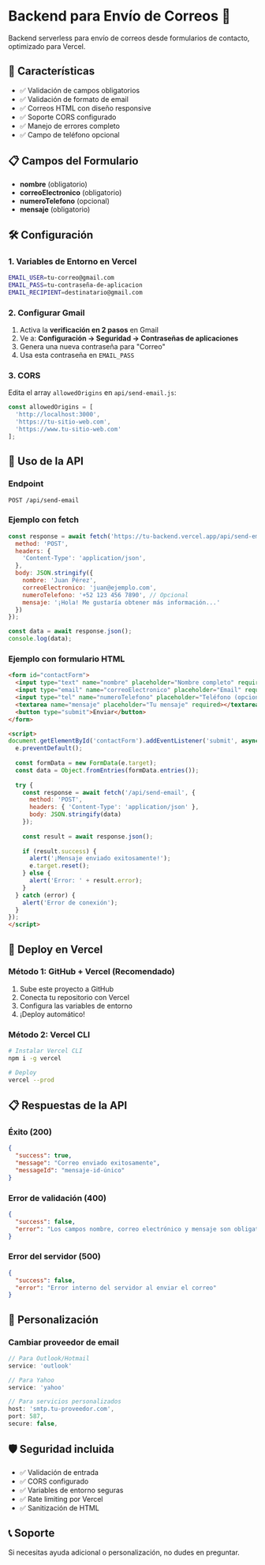 # Backend para Envío de Correos 📧

Backend serverless para envío de correos desde formularios de contacto, optimizado para Vercel.

## 🚀 Características

- ✅ Validación de campos obligatorios
- ✅ Validación de formato de email
- ✅ Correos HTML con diseño responsive
- ✅ Soporte CORS configurado
- ✅ Manejo de errores completo
- ✅ Campo de teléfono opcional

## 📋 Campos del Formulario

- **nombre** (obligatorio)
- **correoElectronico** (obligatorio)
- **numeroTelefono** (opcional)
- **mensaje** (obligatorio)

## 🛠️ Configuración

### 1. Variables de Entorno en Vercel

```bash
EMAIL_USER=tu-correo@gmail.com
EMAIL_PASS=tu-contraseña-de-aplicacion
EMAIL_RECIPIENT=destinatario@gmail.com
```

### 2. Configurar Gmail

1. Activa la **verificación en 2 pasos** en Gmail
2. Ve a: **Configuración → Seguridad → Contraseñas de aplicaciones**
3. Genera una nueva contraseña para "Correo"
4. Usa esta contraseña en `EMAIL_PASS`

### 3. CORS

Edita el array `allowedOrigins` en `api/send-email.js`:

```javascript
const allowedOrigins = [
  'http://localhost:3000',
  'https://tu-sitio-web.com',
  'https://www.tu-sitio-web.com'
];
```

## 📡 Uso de la API

### Endpoint
```
POST /api/send-email
```

### Ejemplo con fetch

```javascript
const response = await fetch('https://tu-backend.vercel.app/api/send-email', {
  method: 'POST',
  headers: {
    'Content-Type': 'application/json',
  },
  body: JSON.stringify({
    nombre: 'Juan Pérez',
    correoElectronico: 'juan@ejemplo.com',
    numeroTelefono: '+52 123 456 7890', // Opcional
    mensaje: '¡Hola! Me gustaría obtener más información...'
  })
});

const data = await response.json();
console.log(data);
```

### Ejemplo con formulario HTML

```html
<form id="contactForm">
  <input type="text" name="nombre" placeholder="Nombre completo" required>
  <input type="email" name="correoElectronico" placeholder="Email" required>
  <input type="tel" name="numeroTelefono" placeholder="Teléfono (opcional)">
  <textarea name="mensaje" placeholder="Tu mensaje" required></textarea>
  <button type="submit">Enviar</button>
</form>

<script>
document.getElementById('contactForm').addEventListener('submit', async (e) => {
  e.preventDefault();
  
  const formData = new FormData(e.target);
  const data = Object.fromEntries(formData.entries());
  
  try {
    const response = await fetch('/api/send-email', {
      method: 'POST',
      headers: { 'Content-Type': 'application/json' },
      body: JSON.stringify(data)
    });
    
    const result = await response.json();
    
    if (result.success) {
      alert('¡Mensaje enviado exitosamente!');
      e.target.reset();
    } else {
      alert('Error: ' + result.error);
    }
  } catch (error) {
    alert('Error de conexión');
  }
});
</script>
```

## 🚀 Deploy en Vercel

### Método 1: GitHub + Vercel (Recomendado)
1. Sube este proyecto a GitHub
2. Conecta tu repositorio con Vercel
3. Configura las variables de entorno
4. ¡Deploy automático!

### Método 2: Vercel CLI
```bash
# Instalar Vercel CLI
npm i -g vercel

# Deploy
vercel --prod
```

## 📋 Respuestas de la API

### Éxito (200)
```json
{
  "success": true,
  "message": "Correo enviado exitosamente",
  "messageId": "mensaje-id-único"
}
```

### Error de validación (400)
```json
{
  "success": false,
  "error": "Los campos nombre, correo electrónico y mensaje son obligatorios"
}
```

### Error del servidor (500)
```json
{
  "success": false,
  "error": "Error interno del servidor al enviar el correo"
}
```

## 🔧 Personalización

### Cambiar proveedor de email
```javascript
// Para Outlook/Hotmail
service: 'outlook'

// Para Yahoo
service: 'yahoo'

// Para servicios personalizados
host: 'smtp.tu-proveedor.com',
port: 587,
secure: false,
```

## 🛡️ Seguridad incluida

- ✅ Validación de entrada
- ✅ CORS configurado
- ✅ Variables de entorno seguras
- ✅ Rate limiting por Vercel
- ✅ Sanitización de HTML

## 📞 Soporte

Si necesitas ayuda adicional o personalización, no dudes en preguntar.
